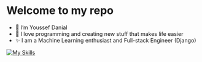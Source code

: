

<h1> Welcome to my repo </h1>
 <ul>
    <li>👋 I’m Youssef Danial</li>
    <li>🌱 I love programming and creating new stuff that makes life easier</li>
    <li>✨ I am a Machine Learning enthusiast and Full-stack Engineer (Django)</li>
  </ul>
  
  [![My Skills](https://skillicons.dev/icons?i=py,django,js,html,css,tailwind,htmx)](https://skillicons.dev)

  <!--<p align="center">
  <a href="https://skillicons.dev">
    <img src="https://skillicons.dev/icons?i=py,django,js,html,css,htmx" />
  </a>
</p> -->
<!--
**Youssef-Danial/Youssef-Danial** is a ✨ _special_ ✨ repository because its `README.md` (this file) appears on your GitHub profile.

Here are some ideas to get you started:

- 🔭 I’m currently working on ...
- 🌱 I’m currently learning ...
- 👯 I’m looking to collaborate on ...
- 🤔 I’m looking for help with ...
- 💬 Ask me about ...
- 📫 How to reach me: ...
- 😄 Pronouns: ...
- ⚡ Fun fact: ...
-->
 
